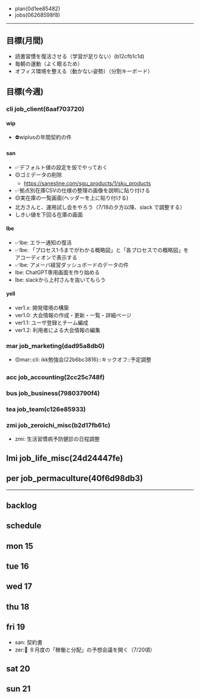 
- plan(0d1ee85482)
- jobs(06268598f8)
---


## 目標(月間)
- 読書習慣を復活させる（学習が足りない）(b12cfb1c1d)
- 毎朝の運動（よく眠るため）
- オフィス環境を整える（動かない姿勢）（分割キーボード）

## 目標(今週)
### cli job_client(6aaf703720)
#### wip
- ⛔️wiplusの年間契約の件
#### san
- ✅デフォルト値の設定を仮でやっておく
- 🟡ゴミデータの削除
  - https://sanesline.com/sgu_products/1/sku_products
- ✅拠点別在庫CSVの仕様の整理の画像を説明に貼り付ける
- 🟡実在庫の一覧画面(ヘッダーを上に貼り付ける)
- 北方さんと、運用試し会をやろう（7/18の夕方以降、slack で調整する）
- しきい値を下回る在庫の画面

#### lbe
- ✅lbe: エラー通知の復活
- ✅lbe: 「プロセス1-5までがわかる概略図」と「各プロセスでの概略図」をアコーディオンで表示する
- ✅lbe: アメーバ経営ダッシュボードのデータの件
- lbe: ChatGPT専用画面を作り始める
- lbe: slackから上村さんを抜いてもらう

#### yell
- ver1.x: 開発環境の構築
- ver1.0: 大会情報の作成・更新・一覧・詳細ページ
- ver1.1: ユーザ登録とチーム編成
- ver1.2: 利用者による大会情報の編集

### mar job_marketing(dad95a8db0)
- 🟡mar::cli: ikk勉強会(22b6bc3816)::キックオフ::予定調整
### acc job_accounting(2cc25c748f)
### bus job_business(79803790f4)
### tea job_team(c126e85933)
### zmi job_zeroichi_misc(b2d17fb61c)
- zmi: 生活習慣病予防健診の日程調整
## lmi job_life_misc(24d24447fe)
## per job_permaculture(40f6d98db3)

---
## backlog


## schedule
## mon 15
## tue 16
## wed 17
## thu 18
## fri 19
- san: 契約書
- zer::tea: ８月度の「稼働と分配」の予想会議を開く（7/20頃）

## sat 20
## sun 21
